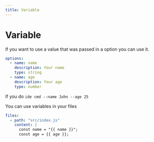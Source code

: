 ```yaml
---
title: Variable
---
```


# Variable

If you want to use a value that was passed in a option you can use it.

```yaml
options:
  - name: name
    description: Your name
    type: string
  - name: age
    description: Your age
    type: number
```

If you do `ide cmd --name John --age 25`

You can use variables in your files

```yaml
files:
  - path: "src/index.js"
    content: |
      const name = "{{ name }}";
      const age = {{ age }};
```
